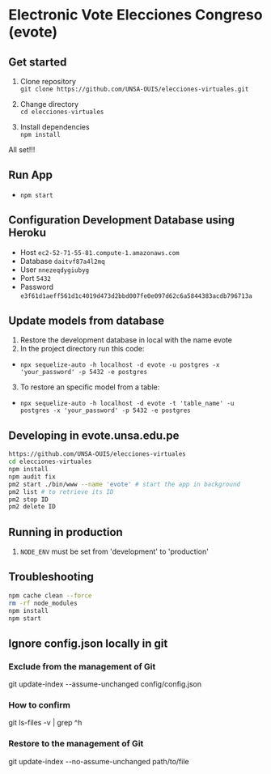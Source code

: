 

# Electronic Vote Elecciones Congreso (evote)

## Get started

1) Clone repository<br/>
`git clone https://github.com/UNSA-OUIS/elecciones-virtuales.git`

2) Change directory<br/>
`cd elecciones-virtuales`

3) Install dependencies<br/>
`npm install`

All set!!!

## Run App

* `npm start`

## Configuration Development Database using Heroku 

* Host `ec2-52-71-55-81.compute-1.amazonaws.com`
* Database `daitvf87a4l2mq`
* User `nnezeqdygiubyg`
* Port `5432`
* Password `e3f61d1aeff561d1c4019d473d2bbd007fe0e097d62c6a5844383acdb796713a`

## Update models from database 
1) Restore the development database in local with the name evote <br/>
2) In the project directory run this code:<br/>
* `npx sequelize-auto -h localhost -d evote -u postgres -x 'your_password' -p 5432 -e postgres`
3) To restore an specific model from a table:<br/>
* `npx sequelize-auto -h localhost -d evote -t 'table_name' -u postgres -x 'your_password' -p 5432 -e postgres`

## Developing in evote.unsa.edu.pe

```bash
https://github.com/UNSA-OUIS/elecciones-virtuales
cd elecciones-virtuales
npm install
npm audit fix
pm2 start ./bin/www --name 'evote' # start the app in background
pm2 list # to retrieve its ID
pm2 stop ID 
pm2 delete ID 
```

## Running in production

1. `NODE_ENV` must be set from 'development' to 'production'

## Troubleshooting

```bash
npm cache clean --force
rm -rf node_modules
npm install
npm start
```

## Ignore config.json locally in git
### Exclude from the management of Git 
git update-index --assume-unchanged config/config.json
### How to confirm 
git ls-files -v | grep ^h
### Restore to the management of Git 
git update-index --no-assume-unchanged path/to/file

